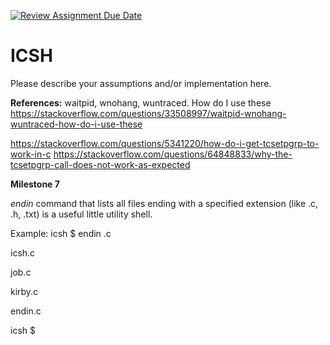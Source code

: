 [![Review Assignment Due Date](https://classroom.github.com/assets/deadline-readme-button-22041afd0340ce965d47ae6ef1cefeee28c7c493a6346c4f15d667ab976d596c.svg)](https://classroom.github.com/a/WIXYXthJ)
# ICSH

Please describe your assumptions and/or implementation here. 


**References:**
waitpid, wnohang, wuntraced. How do I use these
https://stackoverflow.com/questions/33508997/waitpid-wnohang-wuntraced-how-do-i-use-these

https://stackoverflow.com/questions/5341220/how-do-i-get-tcsetpgrp-to-work-in-c
https://stackoverflow.com/questions/64848833/why-the-tcsetpgrp-call-does-not-work-as-expected


**Milestone 7**


*endin* command that lists all files ending with a specified extension (like .c, .h, .txt) is a useful little utility shell.

Example:
icsh $ endin .c

icsh.c

job.c

kirby.c

endin.c

icsh $ 
